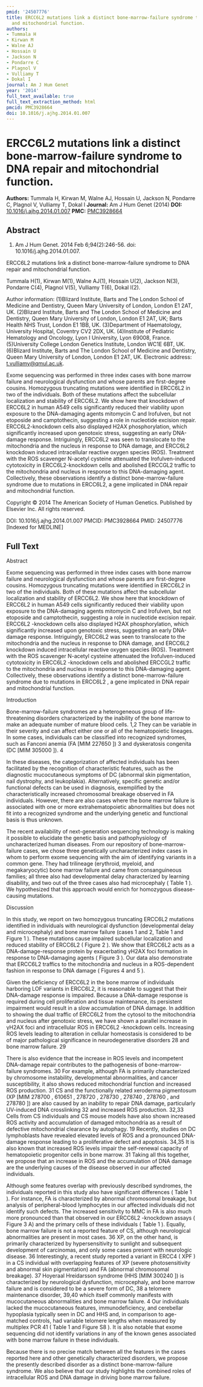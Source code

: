 ```yaml
---
pmid: '24507776'
title: ERCC6L2 mutations link a distinct bone-marrow-failure syndrome to DNA repair
  and mitochondrial function.
authors:
- Tummala H
- Kirwan M
- Walne AJ
- Hossain U
- Jackson N
- Pondarre C
- Plagnol V
- Vulliamy T
- Dokal I
journal: Am J Hum Genet
year: '2014'
full_text_available: true
full_text_extraction_method: html
pmcid: PMC3928664
doi: 10.1016/j.ajhg.2014.01.007
---
```


# ERCC6L2 mutations link a distinct bone-marrow-failure syndrome to DNA repair and mitochondrial function.
**Authors:** Tummala H, Kirwan M, Walne AJ, Hossain U, Jackson N, Pondarre C, Plagnol V, Vulliamy T, Dokal I
**Journal:** Am J Hum Genet (2014)
**DOI:** [10.1016/j.ajhg.2014.01.007](https://doi.org/10.1016/j.ajhg.2014.01.007)
**PMC:** [PMC3928664](https://www.ncbi.nlm.nih.gov/pmc/articles/PMC3928664/)

## Abstract

1. Am J Hum Genet. 2014 Feb 6;94(2):246-56. doi: 10.1016/j.ajhg.2014.01.007.

ERCC6L2 mutations link a distinct bone-marrow-failure syndrome to DNA repair and 
mitochondrial function.

Tummala H(1), Kirwan M(1), Walne AJ(1), Hossain U(2), Jackson N(3), Pondarre 
C(4), Plagnol V(5), Vulliamy T(6), Dokal I(2).

Author information:
(1)Blizard Institute, Barts and The London School of Medicine and Dentistry, 
Queen Mary University of London, London E1 2AT, UK.
(2)Blizard Institute, Barts and The London School of Medicine and Dentistry, 
Queen Mary University of London, London E1 2AT, UK; Barts Health NHS Trust, 
London E1 1BB, UK.
(3)Department of Haematology, University Hospital, Coventry CV2 2DX, UK.
(4)Institute of Pediatric Hematology and Oncology, Lyon I University, Lyon 
69008, France.
(5)University College London Genetics Institute, London WC1E 6BT, UK.
(6)Blizard Institute, Barts and The London School of Medicine and Dentistry, 
Queen Mary University of London, London E1 2AT, UK. Electronic address: 
t.vulliamy@qmul.ac.uk.

Exome sequencing was performed in three index cases with bone marrow failure and 
neurological dysfunction and whose parents are first-degree cousins. Homozygous 
truncating mutations were identified in ERCC6L2 in two of the individuals. Both 
of these mutations affect the subcellular localization and stability of ERCC6L2. 
We show here that knockdown of ERCC6L2 in human A549 cells significantly reduced 
their viability upon exposure to the DNA-damaging agents mitomycin C and 
Irofulven, but not etoposide and camptothecin, suggesting a role in nucleotide 
excision repair. ERCC6L2-knockdown cells also displayed H2AX phosphorylation, 
which significantly increased upon genotoxic stress, suggesting an early 
DNA-damage response. Intriguingly, ERCC6L2 was seen to translocate to the 
mitochondria and the nucleus in response to DNA damage, and ERCC6L2 knockdown 
induced intracellular reactive oxygen species (ROS). Treatment with the ROS 
scavenger N-acetyl cysteine attenuated the Irofulven-induced cytotoxicity in 
ERCC6L2-knockdown cells and abolished ERCCGL2 traffic to the mitochondria and 
nucleus in response to this DNA-damaging agent. Collectively, these observations 
identify a distinct bone-marrow-failure syndrome due to mutations in ERCC6L2, a 
gene implicated in DNA repair and mitochondrial function.

Copyright © 2014 The American Society of Human Genetics. Published by Elsevier 
Inc. All rights reserved.

DOI: 10.1016/j.ajhg.2014.01.007
PMCID: PMC3928664
PMID: 24507776 [Indexed for MEDLINE]

## Full Text

Abstract

Exome sequencing was performed in three index cases with bone marrow failure and neurological dysfunction and whose parents are first-degree cousins. Homozygous truncating mutations were identified in ERCC6L2 in two of the individuals. Both of these mutations affect the subcellular localization and stability of ERCC6L2. We show here that knockdown of ERCC6L2 in human A549 cells significantly reduced their viability upon exposure to the DNA-damaging agents mitomycin C and Irofulven, but not etoposide and camptothecin, suggesting a role in nucleotide excision repair. ERCC6L2 -knockdown cells also displayed H2AX phosphorylation, which significantly increased upon genotoxic stress, suggesting an early DNA-damage response. Intriguingly, ERCC6L2 was seen to translocate to the mitochondria and the nucleus in response to DNA damage, and ERCC6L2 knockdown induced intracellular reactive oxygen species (ROS). Treatment with the ROS scavenger N-acetyl cysteine attenuated the Irofulven-induced cytotoxicity in ERCC6L2 -knockdown cells and abolished ERCCGL2 traffic to the mitochondria and nucleus in response to this DNA-damaging agent. Collectively, these observations identify a distinct bone-marrow-failure syndrome due to mutations in ERCC6L2 , a gene implicated in DNA repair and mitochondrial function.

Introduction

Bone-marrow-failure syndromes are a heterogeneous group of life-threatening disorders characterized by the inability of the bone marrow to make an adequate number of mature blood cells. 1,2 They can be variable in their severity and can affect either one or all of the hematopoietic lineages. In some cases, individuals can be classified into recognized syndromes, such as Fanconi anemia (FA [MIM 227650 ]) 3 and dyskeratosis congenita (DC [MIM 305000 ]). 4

In these diseases, the categorization of affected individuals has been facilitated by the recognition of characteristic features, such as the diagnostic mucocutaneous symptoms of DC (abnormal skin pigmentation, nail dystrophy, and leukoplakia). Alternatively, specific genetic and/or functional defects can be used in diagnosis, exemplified by the characteristically increased chromosomal breakage observed in FA individuals. However, there are also cases where the bone marrow failure is associated with one or more extrahematopoietic abnormalities but does not fit into a recognized syndrome and the underlying genetic and functional basis is thus unknown.

The recent availability of next-generation sequencing technology is making it possible to elucidate the genetic basis and pathophysiology of uncharacterized human diseases. From our repository of bone-marrow-failure cases, we chose three genetically uncharacterized index cases in whom to perform exome sequencing with the aim of identifying variants in a common gene. They had trilineage (erythroid, myeloid, and megakaryocytic) bone marrow failure and came from consanguineous families; all three also had developmental delay characterized by learning disability, and two out of the three cases also had microcephaly ( Table 1 ). We hypothesized that this approach would enrich for homozygous disease-causing mutations.

Discussion

In this study, we report on two homozygous truncating ERCC6L2 mutations identified in individuals with neurological dysfunction (developmental delay and microcephaly) and bone marrow failure (cases 1 and 2, Table 1 and Figure 1 ). These mutations cause impaired subcellular localization and reduced stability of ERCC6L2 ( Figure 2 ). We show that ERCC6L2 acts as a DNA-damage-response protein by exacerbating γH2AX foci formation in response to DNA-damaging agents ( Figure 3 ). Our data also demonstrate that ERCC6L2 traffics to the mitochondria and nucleus in a ROS-dependent fashion in response to DNA damage ( Figures 4 and 5 ).

Given the deficiency of ERCC6L2 in the bone marrow of individuals harboring LOF variants in ERCC6L2, it is reasonable to suggest that their DNA-damage response is impaired. Because a DNA-damage response is required during cell proliferation and tissue maintenance, its persistent impairment would result in a slow accumulation of DNA damage. In addition to showing the dual traffic of ERCC6L2 from the cytosol to the mitochondria and nucleus after genotoxic stress, we have shown a parallel increase in γH2AX foci and intracellular ROS in ERCC6L2 -knockdown cells. Increasing ROS levels leading to alteration in cellular homeostasis is considered to be of major pathological significance in neurodegenerative disorders 28 and bone marrow failure. 29

There is also evidence that the increase in ROS levels and incompetent DNA-damage repair contributes to the pathogenesis of bone-marrow-failure syndromes. 30 For example, although FA is primarily characterized by chromosome instability, developmental abnormalities, and cancer susceptibility, it also shows reduced mitochondrial function and increased ROS production. 31 CS and the functionally related xeroderma pigmentosum (XP [MIM 278700 , 610651 , 278720 , 278730 , 278740 , 278760 , and 278780 ]) are also caused by an inability to repair DNA damage, particularly UV-induced DNA crosslinking 32 and increased ROS production. 32,33 Cells from CS individuals and CS mouse models have also shown increased ROS activity and accumulation of damaged mitochondria as a result of defective mitochondrial clearance by autophagy. 19 Recently, studies on DC lymphoblasts have revealed elevated levels of ROS and a pronounced DNA-damage response leading to a proliferative defect and apoptosis. 34,35 It is also known that increased ROS levels impair the self-renewal capacity of hematopoietic progenitor cells in bone marrow. 31 Taking all this together, we propose that an increase in ROS and the accumulation of DNA damage are the underlying causes of the disease observed in our affected individuals.

Although some features overlap with previously described syndromes, the individuals reported in this study also have significant differences ( Table 1 ). For instance, FA is characterized by abnormal chromosomal breakage, but analysis of peripheral-blood lymphocytes in our affected individuals did not identify such defects. The increased sensitivity to MMC in FA is also much more pronounced than that observed in our ERCC6L2 -knockdown assays ( Figure 3 A) and the primary cells of these individuals ( Table 1 ). Equally, bone marrow failure is not a reported feature of CS, although neurological abnormalities are present in most cases. 36 XP, on the other hand, is primarily characterized by hypersensitivity to sunlight and subsequent development of carcinomas, and only some cases present with neurologic disease. 36 Interestingly, a recent study reported a variant in ERCC4 ( XPF ) in a CS individual with overlapping features of XP (severe photosensitivity and abnormal skin pigmentation) and FA (abnormal chromosomal breakage). 37 Hoyeraal Hreidarsson syndrome (HHS [MIM 300240 ]) is characterized by neurological dysfunction, microcephaly, and bone marrow failure and is considered to be a severe form of DC, 38 a telomere maintenance disorder, 39,40 which itself commonly manifests with mucocutaneous abnormalities and bone marrow failure. 4 Our individuals lacked the mucocutaneous features, immunodeficiency, and cerebellar hypoplasia typically seen in DC and HHS and, in comparison to age-matched controls, had variable telomere lengths when measured by multiplex PCR 41 ( Table 1 and Figure S8 ). It is also notable that exome sequencing did not identify variations in any of the known genes associated with bone marrow failure in these individuals.

Because there is no precise match between all the features in the cases reported here and other genetically characterized disorders, we propose the presently described disorder as a distinct bone-marrow-failure syndrome. We also believe that our study highlights the combined roles of intracellular ROS and DNA damage in driving bone marrow failure.
